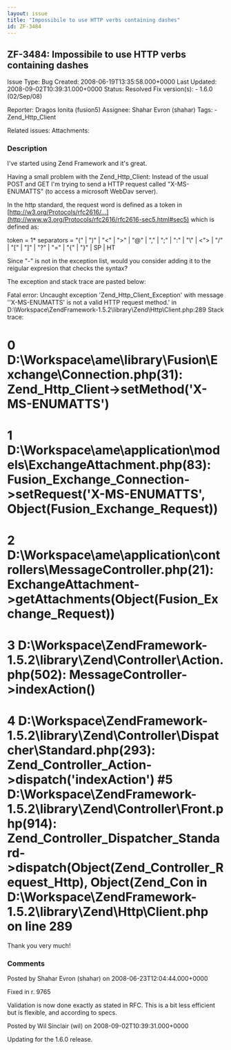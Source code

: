 ```yaml
---
layout: issue
title: "Impossibile to use HTTP verbs containing dashes"
id: ZF-3484
---
```


ZF-3484: Impossibile to use HTTP verbs containing dashes
--------------------------------------------------------

 Issue Type: Bug Created: 2008-06-19T13:35:58.000+0000 Last Updated: 2008-09-02T10:39:31.000+0000 Status: Resolved Fix version(s): - 1.6.0 (02/Sep/08)
 
 Reporter:  Dragos Ionita (fusion5)  Assignee:  Shahar Evron (shahar)  Tags: - Zend\_Http\_Client
 
 Related issues: 
 Attachments: 
### Description

I've started using Zend Framework and it's great.

Having a small problem with the Zend\_Http\_Client: Instead of the usual POST and GET I'm trying to send a HTTP request called "X-MS-ENUMATTS" (to access a microsoft WebDav server).

In the http standard, the request word is defined as a token in [http://w3.org/Protocols/rfc2616/…](http://www.w3.org/Protocols/rfc2616/rfc2616-sec5.html#sec5) which is defined as:

token = 1\* separators = "(" | ")" | "<" | ">" | "@" | "," | ";" | ":" | "\\" | <"> | "/" | "[" | "]" | "?" | "=" | "{" | "}" | SP | HT

Since "-" is not in the exception list, would you consider adding it to the reigular expresion that checks the syntax?

The exception and stack trace are pasted below:

Fatal error: Uncaught exception 'Zend\_Http\_Client\_Exception' with message ''X-MS-ENUMATTS' is not a valid HTTP request method.' in D:\\Workspace\\ZendFramework-1.5.2\\library\\Zend\\Http\\Client.php:289 Stack trace:

0 D:\\Workspace\\ame\\library\\Fusion\\Exchange\\Connection.php(31): Zend\_Http\_Client->setMethod('X-MS-ENUMATTS')
===================================================================================================================

1 D:\\Workspace\\ame\\application\\models\\ExchangeAttachment.php(83): Fusion\_Exchange\_Connection->setRequest('X-MS-ENUMATTS', Object(Fusion\_Exchange\_Request))
===================================================================================================================================================================

2 D:\\Workspace\\ame\\application\\controllers\\MessageController.php(21): ExchangeAttachment->getAttachments(Object(Fusion\_Exchange\_Request))
================================================================================================================================================

3 D:\\Workspace\\ZendFramework-1.5.2\\library\\Zend\\Controller\\Action.php(502): MessageController->indexAction()
==================================================================================================================

4 D:\\Workspace\\ZendFramework-1.5.2\\library\\Zend\\Controller\\Dispatcher\\Standard.php(293): Zend\_Controller\_Action->dispatch('indexAction') #5 D:\\Workspace\\ZendFramework-1.5.2\\library\\Zend\\Controller\\Front.php(914): Zend\_Controller\_Dispatcher\_Standard->dispatch(Object(Zend\_Controller\_Request\_Http), Object(Zend\_Con in D:\\Workspace\\ZendFramework-1.5.2\\library\\Zend\\Http\\Client.php on line 289
=================================================================================================================================================================================================================================================================================================================================================================================================================================

Thank you very much!

 

 

### Comments

Posted by Shahar Evron (shahar) on 2008-06-23T12:04:44.000+0000

Fixed in r. 9765

Validation is now done exactly as stated in RFC. This is a bit less efficient but is flexible, and according to specs.

 

 

Posted by Wil Sinclair (wil) on 2008-09-02T10:39:31.000+0000

Updating for the 1.6.0 release.

 

 